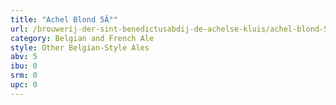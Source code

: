 ```yaml
---
title: "Achel Blond 5Â°"
url: /brouwerij-der-sint-benedictusabdij-de-achelse-kluis/achel-blond-5adeg/
category: Belgian and French Ale
style: Other Belgian-Style Ales
abv: 5
ibu: 0
srm: 0
upc: 0
---
```


